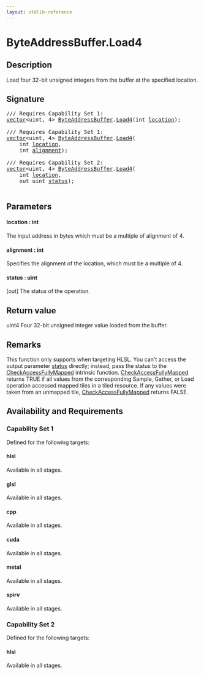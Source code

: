 ```yaml
---
layout: stdlib-reference
---
```


# ByteAddressBuffer\.Load4

## Description

Load four 32-bit unsigned integers from the buffer at the specified location.



## Signature 

<pre>
/// Requires Capability Set 1:
<a href="../types/vector/index.html" class="code_type">vector</a>&lt;<span class="code_keyword">uint</span>, 4&gt; <a href="../types/byteaddressbuffer-04b/index.html" class="code_type">ByteAddressBuffer</a>.<a href="load4-0.html">Load4</a>(<span class="code_keyword">int</span> <a href="load4-0.html#decl-location" class="code_param">location</a>);

/// Requires Capability Set 1:
<a href="../types/vector/index.html" class="code_type">vector</a>&lt;<span class="code_keyword">uint</span>, 4&gt; <a href="../types/byteaddressbuffer-04b/index.html" class="code_type">ByteAddressBuffer</a>.<a href="load4-0.html">Load4</a>(
    <span class="code_keyword">int</span> <a href="load4-0.html#decl-location" class="code_param">location</a>,
    <span class="code_keyword">int</span> <a href="load4-0.html#decl-alignment" class="code_param">alignment</a>);

/// Requires Capability Set 2:
<a href="../types/vector/index.html" class="code_type">vector</a>&lt;<span class="code_keyword">uint</span>, 4&gt; <a href="../types/byteaddressbuffer-04b/index.html" class="code_type">ByteAddressBuffer</a>.<a href="load4-0.html">Load4</a>(
    <span class="code_keyword">int</span> <a href="load4-0.html#decl-location" class="code_param">location</a>,
    <span class="code_keyword">out</span> <span class="code_keyword">uint</span> <a href="load4-0.html#decl-status" class="code_param">status</a>);

</pre>

## Parameters

####  <a id="decl-location"></a>location  : int
The input address in bytes which must be a multiple of alignment of 4.

####  <a id="decl-alignment"></a>alignment  : int
Specifies the alignment of the location, which must be a multiple of 4.

####  <a id="decl-status"></a>status  : uint
\[out\] The status of the operation.


## Return value
<span class='code'>uint4</span> Four 32-bit unsigned integer value loaded from the buffer.


## Remarks

This function only supports when targeting HLSL.
You can't access the output parameter <span class='code'><a href="load4-0.html#decl-status" class="code_param">status</a></span> directly; instead,
pass the status to the <span class='code'><a href=".html">CheckAccessFullyMapped</a></span> intrinsic function.
<span class='code'><a href=".html">CheckAccessFullyMapped</a></span> returns TRUE if all values from the corresponding Sample,
Gather, or Load operation accessed mapped tiles in a tiled resource.
If any values were taken from an unmapped tile, <span class='code'><a href=".html">CheckAccessFullyMapped</a></span> returns FALSE.


## Availability and Requirements

### Capability Set 1

Defined for the following targets:

#### hlsl
Available in all stages.

#### glsl
Available in all stages.

#### cpp
Available in all stages.

#### cuda
Available in all stages.

#### metal
Available in all stages.

#### spirv
Available in all stages.


### Capability Set 2

Defined for the following targets:

#### hlsl
Available in all stages.



